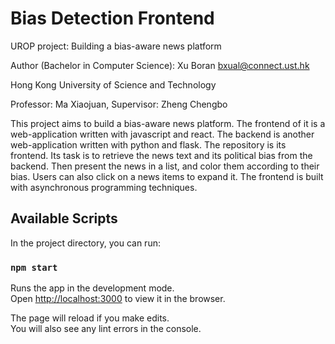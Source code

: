 # Bias Detection Frontend

UROP project: Building a bias-aware news platform

Author (Bachelor in Computer Science): Xu Boran bxual@connect.ust.hk

Hong Kong University of Science and Technology

Professor: Ma Xiaojuan, Supervisor: Zheng Chengbo

This project aims to build a bias-aware news platform. The frontend of it is a web-application written with javascript and react. The backend is another web-application written with python and flask. The repository is its frontend. Its task is to retrieve the news text and its political bias from the backend. Then present the news in a list, and color them according to their bias. Users can also click on a news items to expand it. The frontend is built with asynchronous programming techniques.

## Available Scripts

In the project directory, you can run:

### `npm start`

Runs the app in the development mode.\
Open [http://localhost:3000](http://localhost:3000) to view it in the browser.

The page will reload if you make edits.\
You will also see any lint errors in the console.
